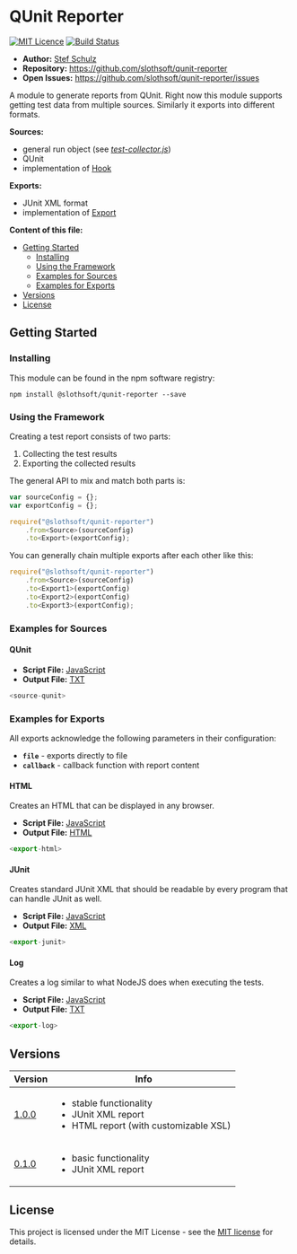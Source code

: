 # QUnit Reporter

[![MIT Licence](https://img.shields.io/badge/license-MIT-green.svg)](http://opensource.org/licenses/MIT) [![Build Status](https://travis-ci.org/slothsoft/qunit-reporter.svg?branch=master)](https://travis-ci.org/slothsoft/qunit-reporter)

- **Author:** [Stef Schulz](mailto:s.schulz@slothsoft.de)
- **Repository:** <https://github.com/slothsoft/qunit-reporter>
- **Open Issues:** <https://github.com/slothsoft/qunit-reporter/issues>

A module to generate reports from QUnit. Right now this module supports getting test data from multiple sources. Similarly it exports into different formats.

**Sources:**
- general run object (see _[test-collector.js](src/test-collector.js)_)
- QUnit
- implementation of [Hook](src/hook/hook.js)

**Exports:**
- JUnit XML format
- implementation of [Export](src/export/export.js)



**Content of this file:**

- [Getting Started](#getting-started)
    - [Installing](#installing)
    - [Using the Framework](#using-the-framework)
    - [Examples for Sources](#examples-for-sources)
    - [Examples for Exports](#examples-for-exports)
- [Versions](#versions)
- [License](#license)



## Getting Started

### Installing

This module can be found in the npm software registry:

```
npm install @slothsoft/qunit-reporter --save
```



### Using the Framework

Creating a test report consists of two parts:

1. Collecting the test results 
1. Exporting the collected results

The general API to mix and match both parts is:

```js
var sourceConfig = {};
var exportConfig = {};

require("@slothsoft/qunit-reporter")
	.from<Source>(sourceConfig)
	.to<Export>(exportConfig);
```

You can generally chain multiple exports after each other like this:

```js
require("@slothsoft/qunit-reporter")
	.from<Source>(sourceConfig)
	.to<Export1>(exportConfig)
	.to<Export2>(exportConfig)
	.to<Export3>(exportConfig);
```



### Examples for Sources

#### QUnit

- **Script File:** [JavaScript](example/source-qunit.js)
- **Output File:** [TXT](example/output/source-qunit.txt)

```js
<source-qunit>
```



### Examples for Exports

All exports acknowledge the following parameters in their configuration:

- **`file`** - exports directly to file
- **`callback`** - callback function with report content


#### HTML

Creates an HTML that can be displayed in any browser.

- **Script File:** [JavaScript](example/export-html.js)
- **Output File:** [HTML](example/output/export-html.html)

```js
<export-html>
```


#### JUnit

Creates standard JUnit XML that should be readable by every program that can handle JUnit as well.

- **Script File:** [JavaScript](example/export-junit.js)
- **Output File:** [XML](example/output/export-junit.xml)

```js
<export-junit>
```


#### Log

Creates a log similar to what NodeJS does when executing the tests.

- **Script File:** [JavaScript](example/export-log.js)
- **Output File:** [TXT](example/output/export-log.txt)

```js
<export-log>
```


##  Versions


| Version       | Info    |
| ------------- | ------- |
| [1.0.0](https://github.com/slothsoft/qunit-reporter/milestone/2?closed=1) | <ul><li>stable functionality</li><li>JUnit XML report</li><li>HTML report (with customizable XSL)</li></ul> |
| [0.1.0](https://github.com/slothsoft/qunit-reporter/milestone/1?closed=1) | <ul><li>basic functionality</li><li>JUnit XML report</li></ul> |
   


## License

This project is licensed under the MIT License - see the [MIT license](LICENSE) for details.
